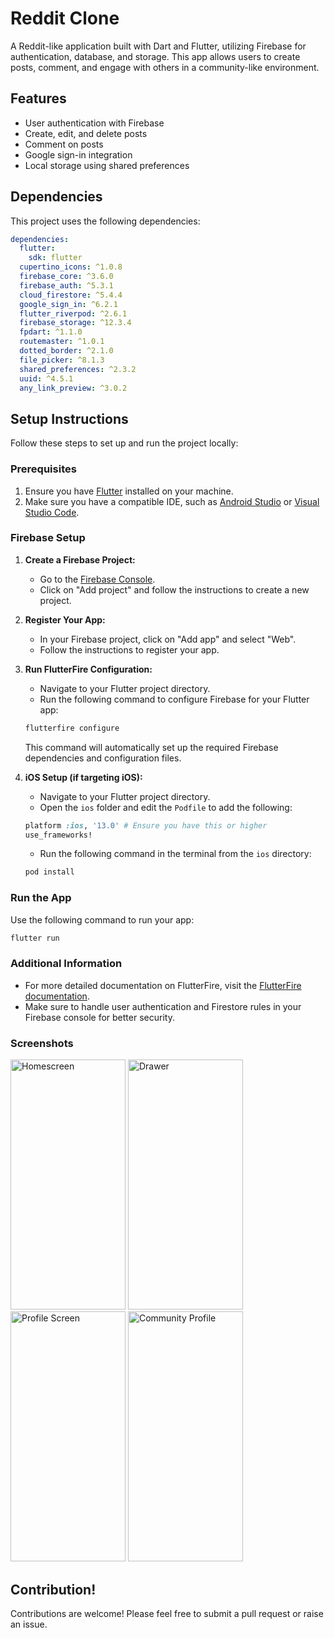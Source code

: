 # Reddit Clone

A Reddit-like application built with Dart and Flutter, utilizing Firebase for authentication, database, and storage. This app allows users to create posts, comment, and engage with others in a community-like environment.

## Features

- User authentication with Firebase
- Create, edit, and delete posts
- Comment on posts
- Google sign-in integration
- Local storage using shared preferences

## Dependencies

This project uses the following dependencies:

```yaml
dependencies:
  flutter:
    sdk: flutter
  cupertino_icons: ^1.0.8
  firebase_core: ^3.6.0
  firebase_auth: ^5.3.1
  cloud_firestore: ^5.4.4
  google_sign_in: ^6.2.1
  flutter_riverpod: ^2.6.1
  firebase_storage: ^12.3.4
  fpdart: ^1.1.0
  routemaster: ^1.0.1
  dotted_border: ^2.1.0
  file_picker: ^8.1.3
  shared_preferences: ^2.3.2
  uuid: ^4.5.1
  any_link_preview: ^3.0.2
```

## Setup Instructions

Follow these steps to set up and run the project locally:

### Prerequisites

1. Ensure you have [Flutter](https://flutter.dev/docs/get-started/install) installed on your machine.
2. Make sure you have a compatible IDE, such as [Android Studio](https://developer.android.com/studio) or [Visual Studio Code](https://code.visualstudio.com/).

### Firebase Setup

1. **Create a Firebase Project:**

   - Go to the [Firebase Console](https://console.firebase.google.com/).
   - Click on "Add project" and follow the instructions to create a new project.

2. **Register Your App:**

   - In your Firebase project, click on "Add app" and select "Web".
   - Follow the instructions to register your app.

3. **Run FlutterFire Configuration:**

   - Navigate to your Flutter project directory.
   - Run the following command to configure Firebase for your Flutter app:

   ```bash
   flutterfire configure
   ```

   This command will automatically set up the required Firebase dependencies and configuration files.

4. **iOS Setup (if targeting iOS):**

   - Navigate to your Flutter project directory.
   - Open the `ios` folder and edit the `Podfile` to add the following:

   ```ruby
   platform :ios, '13.0' # Ensure you have this or higher
   use_frameworks!
   ```

   - Run the following command in the terminal from the `ios` directory:

   ```bash
   pod install
   ```

### Run the App

Use the following command to run your app:

```bash
flutter run
```

### Additional Information

- For more detailed documentation on FlutterFire, visit the [FlutterFire documentation](https://firebase.flutter.dev/docs/overview).
- Make sure to handle user authentication and Firestore rules in your Firebase console for better security.

### Screenshots
<img src="https://github.com/user-attachments/assets/0f035764-cfe0-44e9-a2b6-7473d0a1f62a" alt="Homescreen" width="184" height="400"/>
<img src="https://github.com/user-attachments/assets/4a87580c-f78b-4dfb-8a78-21cef9d03d6c" alt="Drawer" width="184" height="400"/>
<img src="https://github.com/user-attachments/assets/9cdc7fe1-a4bb-4191-a191-05bb0cd52f70" alt="Profile Screen" width="184" height="400"/>
<img src="https://github.com/user-attachments/assets/58cf44ba-17ea-48dc-9fe1-248474855665" alt="Community Profile" width="184" height="400"/>




## Contribution!


Contributions are welcome! Please feel free to submit a pull request or raise an issue.
